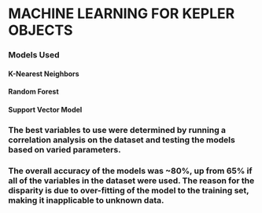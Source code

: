 # MACHINE LEARNING FOR KEPLER OBJECTS

### Models Used
#### K-Nearest Neighbors
#### Random Forest
#### Support Vector Model

### The best variables to use were determined by running a correlation analysis on the dataset and testing the models based on varied parameters.

### The overall accuracy of the models was ~80%, up from 65% if all of the variables in the dataset were used.  The reason for the disparity is due to over-fitting of the model to the training set, making it inapplicable to unknown data.
